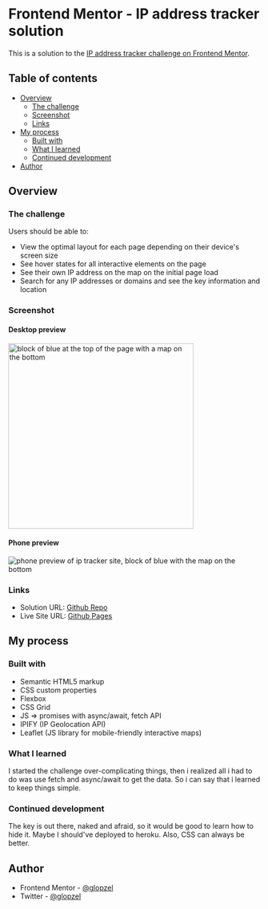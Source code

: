 # Frontend Mentor - IP address tracker solution

This is a solution to the [IP address tracker challenge on Frontend Mentor](https://www.frontendmentor.io/challenges/ip-address-tracker-I8-0yYAH0). 

## Table of contents

- [Overview](#overview)
  - [The challenge](#the-challenge)
  - [Screenshot](#screenshot)
  - [Links](#links)
- [My process](#my-process)
  - [Built with](#built-with)
  - [What I learned](#what-i-learned)
  - [Continued development](#continued-development)
- [Author](#author)

## Overview

### The challenge

Users should be able to:

- View the optimal layout for each page depending on their device's screen size
- See hover states for all interactive elements on the page
- See their own IP address on the map on the initial page load
- Search for any IP addresses or domains and see the key information and location

### Screenshot

#### Desktop preview
<img src="https://ik.imagekit.io/a8p7pl7hs/git-previews/fetched_9Ohy0e9l7.gif?ik-sdk-version=javascript-1.4.3&updatedAt=1658979649197" alt="block of blue at the top of the page with a map on the bottom" width="370px">

#### Phone preview
![phone preview of ip tracker site, block of blue with the map on the bottom](https://ik.imagekit.io/a8p7pl7hs/git-previews/newwtrackersize_ZF55_PHjG.jpg?ik-sdk-version=javascript-1.4.3&updatedAt=1658979462342)


### Links

- Solution URL: [Github Repo](https://github.com/glopzel/ip-tracker)
- Live Site URL: [Github Pages](https://glopzel.github.io/ip-tracker/)

## My process

### Built with

- Semantic HTML5 markup
- CSS custom properties
- Flexbox
- CSS Grid
- JS => promises with async/await, fetch API 
- IPIFY (IP Geolocation API)
- Leaflet (JS library for mobile-friendly interactive maps)

### What I learned

I started the challenge over-complicating things, then i realized all i had to do was use fetch and async/await to get the data. So i can say that i learned to keep things simple. 

### Continued development

The key is out there, naked and afraid, so it would be good to learn how to hide it. Maybe I should've deployed to heroku. Also, CSS can always be better. 

## Author

- Frontend Mentor - [@glopzel](https://www.frontendmentor.io/profile/glopzel)
- Twitter - [@glopzel](https://www.twitter.com/glopzel)
